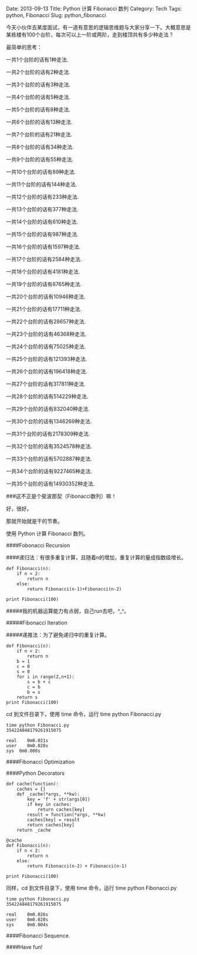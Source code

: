 Date: 2013-09-13
Title: Python 计算 Fibonacci 数列
Category: Tech
Tags: python, Fibonacci
Slug: python_fibonacci

今天小伙伴去某度面试，有一道有意思的逻辑思维题与大家分享一下。大概意思是某栋楼有100个台阶，每次可以上一阶或两阶，走到楼顶共有多少种走法？

最简单的思考：

一共1个台阶的话有1种走法.

一共2个台阶的话有2种走法.

一共3个台阶的话有3种走法.

一共4个台阶的话有5种走法.

一共5个台阶的话有8种走法.

一共6个台阶的话有13种走法.

一共7个台阶的话有21种走法.

一共8个台阶的话有34种走法.

一共9个台阶的话有55种走法.

一共10个台阶的话有89种走法.

一共11个台阶的话有144种走法.

一共12个台阶的话有233种走法.

一共13个台阶的话有377种走法.

一共14个台阶的话有610种走法.

一共15个台阶的话有987种走法.

一共16个台阶的话有1597种走法.

一共17个台阶的话有2584种走法.

一共18个台阶的话有4181种走法.

一共19个台阶的话有6765种走法.

一共20个台阶的话有10946种走法.

一共21个台阶的话有17711种走法.

一共22个台阶的话有28657种走法.

一共23个台阶的话有46368种走法.

一共24个台阶的话有75025种走法.

一共25个台阶的话有121393种走法.

一共26个台阶的话有196418种走法.

一共27个台阶的话有317811种走法.

一共28个台阶的话有514229种走法.

一共29个台阶的话有832040种走法.

一共30个台阶的话有1346269种走法.

一共31个台阶的话有2178309种走法.

一共32个台阶的话有3524578种走法.

一共33个台阶的话有5702887种走法.

一共34个台阶的话有9227465种走法.

一共35个台阶的话有14930352种走法.

###这不正是个斐波那契（Fibonacci数列）嘛！

好，很好。

那就开始就是干的节奏。

使用 Python 计算 Fibonacci 数列。

####Fobonacci Recursion

####递归法：有很多重复计算，且随着n的增加，重复计算的量成指数级增长。 

    def Fibonacci(n):
        if n < 2:
            return n
        else:
            return Fibonacci(n-1)+Fibonacci(n-2)
            
    print Fibonacci(100)
    
#####我的机器运算能力有点弱，自己run去吧，^_^。

#####Fibonacci Iteration

#####递推法：为了避免递归中的重复计算。

    def Fibonacci(n):
        if n < 2:
		    return n
	    b = 1
	    c = 0
	    s = 0
	    for i in range(2,n+1):
		    s = b + c
		    c = b
		    b = s
	    return s
    print Fibonacci(100)

cd 到文件目录下，使用 time 命令，运行 time python Fibonacci.py 

    time python Fibonacci.py 
    354224848179261915075
    
    real    0m0.021s
    user    0m0.020s
    sys	 0m0.000s
    
####Fibonacci Optimization

####Python Decorators

    def cache(function):
        caches = {}
        def _cache(*args, **kw):
            key = 'f' + str(args[0])
            if key in caches:
                return caches[key]
            result = function(*args, **kw)
            caches[key] = result
            return caches[key]
        return _cache

    @cache
    def Fibonacci(n):
        if n < 2:
            return n
        else:
            return Fibonacci(n-2) + Fibonacci(n-1)
            
    print Fibonacci(100)
    
同样，cd 到文件目录下，使用 time 命令，运行 time python Fibonacci.py 

    time python Fibonacci.py 
    354224848179261915075

    real    0m0.026s
    user	0m0.020s
    sys     0m0.004s
    
####Fibonacci Sequence.

####Have fun!
